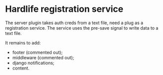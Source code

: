# Hardlife registration service
The server plugin takes auth creds from a text file, need a plug as a registration service. The service uses the pre-save signal to write data to a text file.

It remains to add:
- footer (commented out);
- middleware (commented out);
- django notifications;
- content.

